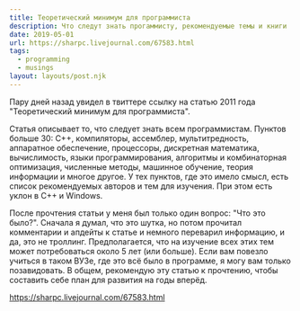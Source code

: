 ```yaml
---
title: Теоретический минимум для программиста
description: Что следут знать прогаммисту, рекомендуемые темы и книги
date: 2019-05-01
url: https://sharpc.livejournal.com/67583.html
tags:
  - programming
  - musings
layout: layouts/post.njk
---
```

Пару дней назад увидел в твиттере ссылку на статью 2011 года "Теоретический минимум для программиста". 

Статья описывает то, что следует знать всем программистам. Пунктов больше 30: С++, компиляторы, ассемблер, мультитредность, аппаратное обеспечение, процессоры, дискретная математика, вычислимость, языки программирования, алгоритмы и комбинаторная оптимизация, численные методы, машинное обучение, теория информации и многое другое. У тех пунктов, где это имело смысл, есть список рекомендуемых авторов и тем для изучения. При этом есть уклон в C++ и Windows.

После прочтения статьи у меня был только один вопрос: "Что это было?". Сначала я думал, что это шутка, но потом прочитал комментарии и апдейты к статье и немного переварил информацию, и да, это не троллинг. Предполагается, что на изучение всех этих тем может потребоваться около 5 лет (или больше). Если вам повезло учиться в таком ВУЗе, где это всё было в программе, я могу вам только позавидовать. В общем, рекомендую эту статью к прочтению, чтобы составить себе план для развития на годы вперёд.

https://sharpc.livejournal.com/67583.html
